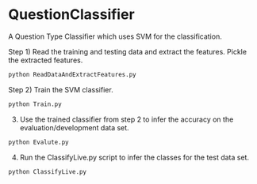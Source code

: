 # QuestionClassifier
A Question Type Classifier which uses SVM for the classification.

Step 1) Read the training and testing data and extract the features. Pickle the extracted features.

```python 
python ReadDataAndExtractFeatures.py
```

Step 2) Train the SVM classifier.

```python 
python Train.py
```

3) Use the trained classifier from step 2 to infer the accuracy on the evaluation/development data set.
```python 
python Evalute.py
```

4) Run the ClassifyLive.py script to infer the classes for the test data set.
```python 
python ClassifyLive.py
```

